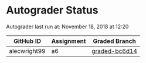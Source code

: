 # Autograder Status
Autograder last run at: November 18, 2018 at 12:20

| GitHub ID | Assignment | Graded Branch |
|-----------|------------|---------------|
| alecwright99 | a6 | [graded-bc6d14](https://github.com/Fall2018COMP401-001/a6-alecwright99/tree/graded-bc6d14) | 
